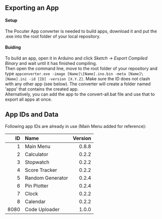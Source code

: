 ## Exporting an App

#### Setup

The Pocuter App converter is needed to build apps, download it and put the .exe into the root folder of your local repository.

#### Buiding

To build an app, open it in Arduino and click *Sketch -> Export Compiled Binary* and wait until it has finished compiling.  
Then open the command line, move to the root folder of your repository and type `appconverter.exe -image [Name]\[Name].ino.bin -meta [Name]\[Name].ini -id [ID] -version [X.Y.Z]`. Make sure the ID does not clash with any other app (see below). The converter will create a folder named 'apps' that contains the created app.  
Alternatively, you can add the app to the convert-all.bat file and use that to export all apps at once.

## App IDs and Data

Following app IDs are already in use (Main Menu added for reference):

| ID   | Name                | Version |
| ---: | :------------------ | ------: |
| 1    | Main Menu           | 0.8.8   |
| 2    | Calculator          | 0.2.2   |
| 3    | Stopwatch           | 0.2.2   |
| 4    | Score Tracker       | 0.2.2   |
| 5    | Random Generator    | 0.2.4   |
| 6    | Pin Plotter         | 0.2.4   |
| 7    | Clock               | 0.2.2   |
| 8    | Calendar            | 0.2.2   |
| 8080 | Code Uploader       | 1.0.0   |
